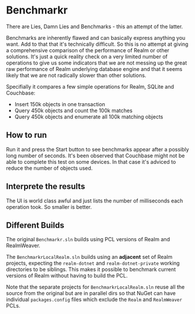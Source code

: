 Benchmarkr
==========
There are Lies, Damn Lies and Benchmarks - this an attempt of the latter.

Benchmarks are inherently flawed and can basically express anything you want. Add to that that it's technically difficult. So this is no attempt at giving a comprehensive comparison of the performance of Realm or other solutions. It's just a quick reality check on a very limited number of operations to give us some indicators that we are not messing up the great raw performance of Realm underlying database engine and that it seems likely that we are not radically slower than other solutions.

Specifially it compares a few simple operations for Realm, SQLite and Couchbase:
* Insert 150k objects in one transaction
* Query 450k objects and count the 100k matches
* Query 450k objects and enumerate all 100k matching objects

How to run
----------
Run it and press the Start button to see benchmarks appear after a possibly long number of seconds.
It's been observed that Couchbase might not be able to complete this test on some devices.
In that case it's adviced to reduce the number of objects used.

Interprete the results
----------------------
The UI is world class awful and just lists the number of milliseconds each operation took. So smaller is better.

Different Builds
----------------
The original `Benchmarkr.sln` builds using PCL versions of Realm and RealmWeaver.

The `BenchmarkrLocalRealm.sln` builds using an **adjacent** set of Realm projects, expecting the `realm-dotnet` and `realm-dotnet-private` working directories to be siblings. This makes it possible to benchmark current versions of Realm without having to build the PCL.

Note that the separate projects for `BenchmarkrLocalRealm.sln` reuse all the source from the original but are in parallel dirs so that NuGet can have individual `packages.config` files which exclude the `Realm` and `RealmWeaver` PCLs.
